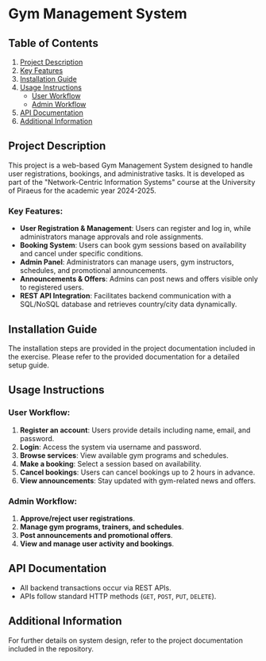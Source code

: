 # Gym Management System

## Table of Contents
1. [Project Description](#project-description)
2. [Key Features](#key-features)
3. [Installation Guide](#installation-guide)
4. [Usage Instructions](#usage-instructions)
   - [User Workflow](#user-workflow)
   - [Admin Workflow](#admin-workflow)
5. [API Documentation](#api-documentation)
6. [Additional Information](#additional-information)

## Project Description
This project is a web-based Gym Management System designed to handle user registrations, bookings, and administrative tasks. It is developed as part of the "Network-Centric Information Systems" course at the University of Piraeus for the academic year 2024-2025.

### Key Features:
- **User Registration & Management**: Users can register and log in, while administrators manage approvals and role assignments.
- **Booking System**: Users can book gym sessions based on availability and cancel under specific conditions.
- **Admin Panel**: Administrators can manage users, gym instructors, schedules, and promotional announcements.
- **Announcements & Offers**: Admins can post news and offers visible only to registered users.
- **REST API Integration**: Facilitates backend communication with a SQL/NoSQL database and retrieves country/city data dynamically.

## Installation Guide
The installation steps are provided in the project documentation included in the exercise. Please refer to the provided documentation for a detailed setup guide.

## Usage Instructions

### User Workflow:
1. **Register an account**: Users provide details including name, email, and password.
2. **Login**: Access the system via username and password.
3. **Browse services**: View available gym programs and schedules.
4. **Make a booking**: Select a session based on availability.
5. **Cancel bookings**: Users can cancel bookings up to 2 hours in advance.
6. **View announcements**: Stay updated with gym-related news and offers.

### Admin Workflow:
1. **Approve/reject user registrations**.
2. **Manage gym programs, trainers, and schedules**.
3. **Post announcements and promotional offers**.
4. **View and manage user activity and bookings**.

## API Documentation
- All backend transactions occur via REST APIs.
- APIs follow standard HTTP methods (`GET`, `POST`, `PUT`, `DELETE`).

## Additional Information
For further details on system design, refer to the project documentation included in the repository.
